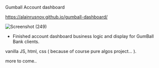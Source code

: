 Gumball Account dashboard

https://alainrusnov.github.io/gumball-dashboard/

![Screenshot (249)](https://user-images.githubusercontent.com/71734708/106542092-25cbfc80-64d1-11eb-9576-811a6b541f59.png)

- Finished account dashboard business logic and display for GumBall Bank clients.

vanilla JS, html, css ( because of course pure algos project... ).

more to come..
